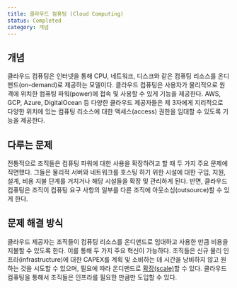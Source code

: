 ```yaml
---
title: 클라우드 컴퓨팅 (Cloud Computing)
status: Completed
category: 개념
---
```


## 개념

클라우드 컴퓨팅은 인터넷을 통해 CPU, 네트워크, 디스크와 같은 컴퓨팅 리소스를 온디맨드(on-demand)로 제공하는 모델이다. 클라우드 컴퓨팅은 사용자가 물리적으로 원격에 위치한 컴퓨팅 파워(power)에 접속 및 사용할 수 있게 기능을 제공한다. AWS, GCP, Azure, DigitalOcean 등 다양한 클라우드 제공자들은 제 3자에게 지리적으로 다양한 위치에 있는 컴퓨팅 리소스에 대한 액세스(access) 권한을 임대할 수 있도록 기능을 제공한다.

## 다루는 문제

전통적으로 조직들은 컴퓨팅 파워에 대한 사용을 확장하려고 할 때 두 가지 주요 문제에 직면했다. 그들은 물리적 서버와 네트워크를 호스팅 하기 위한 시설에 대한 구입, 지원, 설계, 비용 지불 단계를 거치거나 해당 시설들을 확장 및 관리하게 된다. 반면, 클라우드 컴퓨팅은 조직이 컴퓨팅 요구 사항의 일부를 다른 조직에 아웃소싱(outsource)할 수 있게 한다.

## 문제 해결 방식

클라우드 제공자는 조직들이 컴퓨팅 리소스를 온디맨드로 임대하고 사용한 만큼 비용을 지불할 수 있도록 한다. 이를 통해 두 가지 주요 혁신이 가능하다. 조직들은 신규 물리 인프라(infrastructure)에 대한 CAPEX를 계획 및 소비하는 데 시간을 낭비하지 않고 원하는 것을 시도할 수 있으며, 필요에 따라 온디맨드로 [확장(scale)](/scalability/)할 수 있다. 클라우드 컴퓨팅을 통해서 조직들은 인프라를 필요한 만큼만 도입할 수 있다.
